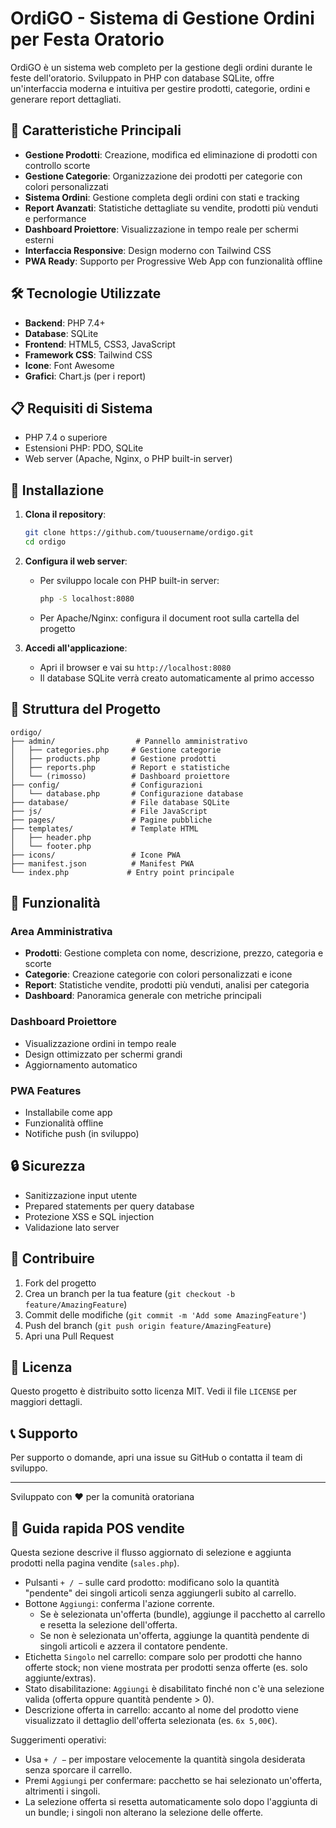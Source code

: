 # OrdiGO - Sistema di Gestione Ordini per Festa Oratorio

OrdiGO è un sistema web completo per la gestione degli ordini durante le feste dell'oratorio. Sviluppato in PHP con database SQLite, offre un'interfaccia moderna e intuitiva per gestire prodotti, categorie, ordini e generare report dettagliati.

## 🚀 Caratteristiche Principali

- **Gestione Prodotti**: Creazione, modifica ed eliminazione di prodotti con controllo scorte
- **Gestione Categorie**: Organizzazione dei prodotti per categorie con colori personalizzati
- **Sistema Ordini**: Gestione completa degli ordini con stati e tracking
- **Report Avanzati**: Statistiche dettagliate su vendite, prodotti più venduti e performance
- **Dashboard Proiettore**: Visualizzazione in tempo reale per schermi esterni
- **Interfaccia Responsive**: Design moderno con Tailwind CSS
- **PWA Ready**: Supporto per Progressive Web App con funzionalità offline

## 🛠️ Tecnologie Utilizzate

- **Backend**: PHP 7.4+
- **Database**: SQLite
- **Frontend**: HTML5, CSS3, JavaScript
- **Framework CSS**: Tailwind CSS
- **Icone**: Font Awesome
- **Grafici**: Chart.js (per i report)

## 📋 Requisiti di Sistema

- PHP 7.4 o superiore
- Estensioni PHP: PDO, SQLite
- Web server (Apache, Nginx, o PHP built-in server)

## 🔧 Installazione

1. **Clona il repository**:
   ```bash
   git clone https://github.com/tuousername/ordigo.git
   cd ordigo
   ```

2. **Configura il web server**:
   - Per sviluppo locale con PHP built-in server:
     ```bash
     php -S localhost:8080
     ```
   - Per Apache/Nginx: configura il document root sulla cartella del progetto

3. **Accedi all'applicazione**:
   - Apri il browser e vai su `http://localhost:8080`
   - Il database SQLite verrà creato automaticamente al primo accesso

## 📁 Struttura del Progetto

```
ordigo/
├── admin/                  # Pannello amministrativo
│   ├── categories.php     # Gestione categorie
│   ├── products.php       # Gestione prodotti
│   ├── reports.php        # Report e statistiche
│   └── (rimosso)          # Dashboard proiettore
├── config/                # Configurazioni
│   └── database.php       # Configurazione database
├── database/              # File database SQLite
├── js/                    # File JavaScript
├── pages/                 # Pagine pubbliche
├── templates/             # Template HTML
│   ├── header.php
│   └── footer.php
├── icons/                 # Icone PWA
├── manifest.json          # Manifest PWA
└── index.php             # Entry point principale
```

## 🎯 Funzionalità

### Area Amministrativa
- **Prodotti**: Gestione completa con nome, descrizione, prezzo, categoria e scorte
- **Categorie**: Creazione categorie con colori personalizzati e icone
- **Report**: Statistiche vendite, prodotti più venduti, analisi per categoria
- **Dashboard**: Panoramica generale con metriche principali

### Dashboard Proiettore
- Visualizzazione ordini in tempo reale
- Design ottimizzato per schermi grandi
- Aggiornamento automatico

### PWA Features
- Installabile come app
- Funzionalità offline
- Notifiche push (in sviluppo)

## 🔒 Sicurezza

- Sanitizzazione input utente
- Prepared statements per query database
- Protezione XSS e SQL injection
- Validazione lato server

## 🤝 Contribuire

1. Fork del progetto
2. Crea un branch per la tua feature (`git checkout -b feature/AmazingFeature`)
3. Commit delle modifiche (`git commit -m 'Add some AmazingFeature'`)
4. Push del branch (`git push origin feature/AmazingFeature`)
5. Apri una Pull Request

## 📝 Licenza

Questo progetto è distribuito sotto licenza MIT. Vedi il file `LICENSE` per maggiori dettagli.

## 📞 Supporto

Per supporto o domande, apri una issue su GitHub o contatta il team di sviluppo.

---

Sviluppato con ❤️ per la comunità oratoriana

## 🧾 Guida rapida POS vendite

Questa sezione descrive il flusso aggiornato di selezione e aggiunta prodotti nella pagina vendite (`sales.php`).

- Pulsanti `+ / −` sulle card prodotto: modificano solo la quantità "pendente" dei singoli articoli senza aggiungerli subito al carrello.
- Bottone `Aggiungi`: conferma l'azione corrente.
  - Se è selezionata un'offerta (bundle), aggiunge il pacchetto al carrello e resetta la selezione dell'offerta.
  - Se non è selezionata un'offerta, aggiunge la quantità pendente di singoli articoli e azzera il contatore pendente.
- Etichetta `Singolo` nel carrello: compare solo per prodotti che hanno offerte stock; non viene mostrata per prodotti senza offerte (es. solo aggiunte/extras).
- Stato disabilitazione: `Aggiungi` è disabilitato finché non c'è una selezione valida (offerta oppure quantità pendente > 0).
- Descrizione offerta in carrello: accanto al nome del prodotto viene visualizzato il dettaglio dell'offerta selezionata (es. `6x 5,00€`).

Suggerimenti operativi:
- Usa `+ / −` per impostare velocemente la quantità singola desiderata senza sporcare il carrello.
- Premi `Aggiungi` per confermare: pacchetto se hai selezionato un'offerta, altrimenti i singoli.
- La selezione offerta si resetta automaticamente solo dopo l'aggiunta di un bundle; i singoli non alterano la selezione delle offerte.
